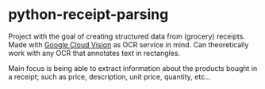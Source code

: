 # python-receipt-parsing

Project with the goal of creating structured data from (grocery) receipts. Made with [Google Cloud Vision](https://cloud.google.com/vision/) as OCR service in mind. Can theoretically work with any OCR that annotates text in rectangles.

Main focus is being able to extract information about the products bought in a receipt; such as price, description, unit price, quantity, etc...
